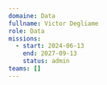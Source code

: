 ```yaml
---
domaine: Data
fullname: Victor Degliame
role: Data
missions:
  - start: 2024-06-13
    end: 2027-09-13
    status: admin
teams: []
---
```

